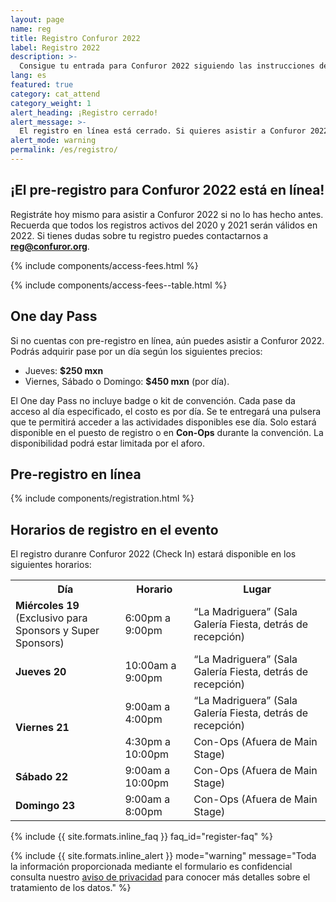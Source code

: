 ```yaml
---
layout: page
name: reg
title: Registro Confuror 2022
label: Registro 2022
description: >-
  Consigue tu entrada para Confuror 2022 siguiendo las instrucciones de esta página.
lang: es
featured: true
category: cat_attend
category_weight: 1
alert_heading: ¡Registro cerrado!
alert_message: >-
  El registro en línea está cerrado. Si quieres asistir a Confuror 2022 y no te alcanzaste a registrar, aún puedes hacerlo mediante los One Day pass.
alert_mode: warning
permalink: /es/registro/
---
```


## ¡El pre-registro para Confuror 2022 está en línea!

Registráte hoy mismo para asistir a Confuror 2022 si no lo has hecho antes. Recuerda que todos los registros activos del 2020 y 2021 serán válidos en 2022. Si tienes dudas sobre tu registro puedes contactarnos a **reg@confuror.org**.

{% include components/access-fees.html %}

{% include components/access-fees--table.html %}

<a name="day-pass"/>

## One day Pass

Si no cuentas con pre-registro en línea, aún puedes asistir a Confuror 2022. Podrás adquirir pase por un día según los siguientes precios:

- Jueves: **$250 mxn**
- Viernes, Sábado o Domingo: **$450 mxn** (por día).

El One day Pass no incluye badge o kit de convención. Cada pase da acceso al día especificado, el costo es por día. Se te entregará una pulsera que te permitirá acceder a las actividades disponibles ese día. Solo estará disponible en el puesto de registro o en **Con-Ops** durante la convención. La disponibilidad podrá estar limitada por el aforo.

## Pre-registro en línea

{% include components/registration.html %}

<a name="schedule"/>

## Horarios de registro en el evento

El registro duranre Confuror 2022 (Check In) estará disponible en los siguientes horarios:

<div class="container-overflow">
  <table>
    <tr>
      <th>Día</th>
      <th>Horario</th>
      <th>Lugar</th>
    </tr>
    <tr>
      <td><strong>Miércoles 19</strong><br>(Exclusivo para Sponsors y Super Sponsors)</td>
      <td>6:00pm a 9:00pm</td>
      <td>“La Madriguera” (Sala Galería Fiesta, detrás de recepción)</td>
    </tr>
    <tr>
      <td><strong>Jueves 20</strong></td>
      <td>10:00am a 9:00pm</td>
      <td>“La Madriguera” (Sala Galería Fiesta, detrás de recepción)</td>
    </tr>
    <tr>
      <td rowspan="2"><strong>Viernes  21</strong></td>
      <td>9:00am a 4:00pm</td>
      <td>“La Madriguera” (Sala Galería Fiesta, detrás de recepción)</td>
    </tr>
    <tr>
      <td>4:30pm a 10:00pm</td>
      <td>Con-Ops (Afuera de Main Stage)</td>
    </tr>
    <tr>
      <td><strong>Sábado 22</strong></td>
      <td>9:00am a 10:00pm</td>
      <td>Con-Ops (Afuera de Main Stage)</td>
    </tr>
    <tr>
      <td><strong>Domingo 23</strong></td>
      <td>9:00am a 8:00pm</td>
      <td>Con-Ops (Afuera de Main Stage)</td>
    </tr>
  </table>
</div>

{%
  include {{ site.formats.inline_faq }}
  faq_id="register-faq"
%}

{%
  include {{ site.formats.inline_alert }}
  mode="warning"
  message="Toda la información proporcionada mediante el formulario es confidencial consulta nuestro <a href='/es/privacidad/'>aviso de privacidad</a> para conocer más detalles sobre el tratamiento de los datos."
%}